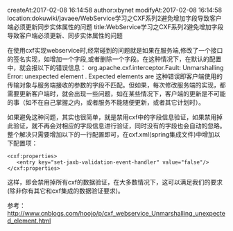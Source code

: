 createAt:2017-02-08 16:14:58
author:xbynet
modifyAt:2017-02-08 16:14:58
location:dokuwiki/javaee/WebService学习之CXF系列2避免增加字段导致客户端必须更新同步实体属性的问题
title:WebService学习之CXF系列2避免增加字段导致客户端必须更新、同步实体属性的问题

在使用cxf实现webservice时,经常碰到的问题就是如果在服务端,修改了一个接口的签名实现，如增加一个字段,或者删除一个字段。在这种情况下，在默认的配置中，就会报以下的错误信息：
org.apache.cxf.interceptor.Fault: Unmarshalling Error: unexpected element . Expected elements are 
这种错误即客户端使用的传输对象与服务端接收的参数的字段不匹配。但如果，每次修改服务端的实现，都需要更新客户端时，就会出现一些问题，如在某些情况下，客户端的更新是不可能的事（如不在自己掌握之内，或者服务不能随便更新，或者其它计划时）。

如果避免这种问题，其实也很简单，就是禁用cxf中的字段信息验证，如果禁用掉此验证，就不再会对相应的字段信息进行验证，同时没有的字段也会自动的忽略。整个解决只需要增加以下的一行配置即可，在cxf.xml(spring集成文件)中增加以下配置项：
```
<cxf:properties> 
   <entry key="set-jaxb-validation-event-handler" value="false"/> 
</cxf:properties> 
```
这样，即会禁用掉所有cxf的数据验证，在大多数情况下，这可以满足我们的要求(除非你有其它和cxf集成的数据验证要求)。


参考：http://www.cnblogs.com/hoojo/p/cxf_webservice_Unmarshalling_unexpected_element.html